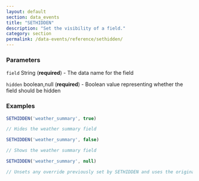 ```yaml
---
layout: default
section: data_events
title: "SETHIDDEN"
description: "Set the visibility of a field."
category: section
permalink: /data-events/reference/sethidden/
---
```


### Parameters

`field` String (__required__) - The data name for the field

`hidden` boolean,null (__required__) - Boolean value representing whether the field should be hidden

### Examples

```js
SETHIDDEN('weather_summary', true)

// Hides the weather summary field
```


```js
SETHIDDEN('weather_summary', false)

// Shows the weather summary field
```


```js
SETHIDDEN('weather_summary', null)

// Unsets any override previously set by SETHIDDEN and uses the original setting from the form schema
```